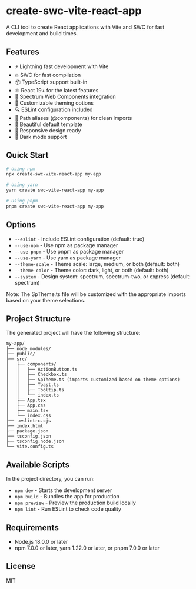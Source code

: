 # create-swc-vite-react-app

A CLI tool to create React applications with Vite and SWC for fast development and build times.

## Features

- ⚡️ Lightning fast development with Vite
- 🔥 SWC for fast compilation
- 📦 TypeScript support built-in
- ⚛️ React 19+ for the latest features
- 🎨 Spectrum Web Components integration
- 🌈 Customizable theming options
- 🔍 ESLint configuration included
- 🧩 Path aliases (@components) for clean imports
- 🎨 Beautiful default template
- 📱 Responsive design ready
- 🌙 Dark mode support

## Quick Start

```bash
# Using npm
npx create-swc-vite-react-app my-app

# Using yarn
yarn create swc-vite-react-app my-app

# Using pnpm
pnpm create swc-vite-react-app my-app
```

## Options

- `--eslint` - Include ESLint configuration (default: true)
- `--use-npm` - Use npm as package manager
- `--use-pnpm` - Use pnpm as package manager
- `--use-yarn` - Use yarn as package manager
- `--theme-scale` - Theme scale: large, medium, or both (default: both)
- `--theme-color` - Theme color: dark, light, or both (default: both)
- `--system` - Design system: spectrum, spectrum-two, or express (default: spectrum)

Note: The SpTheme.ts file will be customized with the appropriate imports based on your theme selections.

## Project Structure

The generated project will have the following structure:

```
my-app/
├── node_modules/
├── public/
├── src/
│   ├── components/
│   │   ├── ActionButton.ts
│   │   ├── Checkbox.ts
│   │   ├── SpTheme.ts (imports customized based on theme options)
│   │   ├── Toast.ts
│   │   ├── Tooltip.ts
│   │   └── index.ts
│   ├── App.tsx
│   ├── App.css
│   ├── main.tsx
│   └── index.css
├── .eslintrc.cjs
├── index.html
├── package.json
├── tsconfig.json
├── tsconfig.node.json
└── vite.config.ts
```

## Available Scripts

In the project directory, you can run:

- `npm dev` - Starts the development server
- `npm build` - Bundles the app for production
- `npm preview` - Preview the production build locally
- `npm lint` - Run ESLint to check code quality

## Requirements

- Node.js 18.0.0 or later
- npm 7.0.0 or later, yarn 1.22.0 or later, or pnpm 7.0.0 or later

## License

MIT 